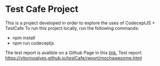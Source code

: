 # Test Cafe Project
This is a project developed in order to explore the uses of CodeceptJS + TestCafe
To run this project locally, run the following commands:
* npm install
* npm run codeceptjs

The test report is avalible on a Github Page in this <a href="https://vitorinoalves.github.io/testCafe/report/mochawesome.html">link.</a>
Test report: https://vitorinoalves.github.io/testCafe/report/mochawesome.html
